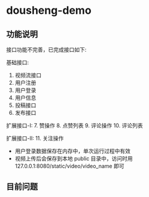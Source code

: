 # dousheng-demo

## 功能说明

接口功能不完善，已完成接口如下:

基础接口:
1. 视频流接口
2. 用户注册
3. 用户登录
4. 用户信息
5. 投稿接口
6. 发布接口

扩展接口-I:
7. 赞操作
8. 点赞列表
9. 评论操作
10. 评论列表

扩展接口-II:
11. 关注操作

* 用户登录数据保存在内存中，单次运行过程中有效
* 视频上传后会保存到本地 public 目录中，访问时用 127.0.0.1:8080/static/video/video_name 即可

## 目前问题
